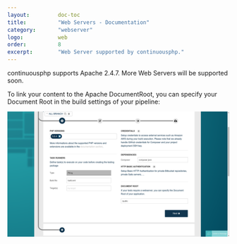 ```yaml
---
layout:         doc-toc
title:          "Web Servers - Documentation"
category:       "webserver"
logo:           web 
order:          8
excerpt:        "Web Server supported by continuousphp."
---
```

continuousphp supports Apache 2.4.7. More Web Servers will be supported soon.

To link your content to the Apache DocumentRoot, you can specify your Document Root in the build settings of your pipeline:

![Apache Document Root](/assets/doc/webserver/document-root.png)
